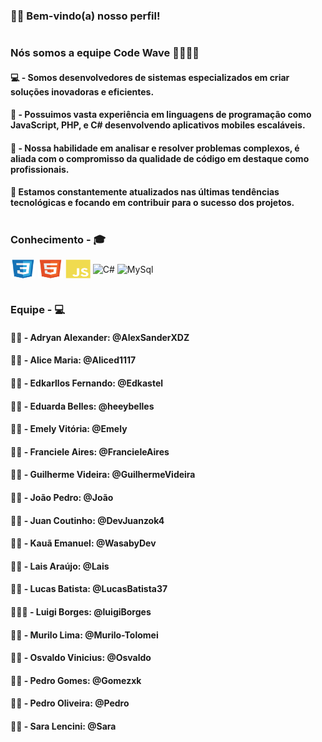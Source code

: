 ### 👋🏻 Bem-vindo(a) nosso perfil!

#

###  Nós somos a equipe Code Wave  🤜🏻🤛🏻

#### 💻 - Somos desenvolvedores de sistemas especializados em criar soluções inovadoras e eficientes. 

#### 🧠 - Possuimos vasta experiência em linguagens de programação como JavaScript, PHP, e C# desenvolvendo aplicativos mobiles escaláveis.

#### 📃 - Nossa habilidade em analisar e resolver problemas complexos, é aliada com o compromisso da qualidade de código em destaque como profissionais.

#### 📱 Estamos constantemente atualizados nas últimas tendências tecnológicas e focando em contribuir para o sucesso dos projetos.

#

 ###  Conhecimento - 🎓
  <img align="center" alt="CSS" height="30" width="40" src="https://raw.githubusercontent.com/devicons/devicon/master/icons/css3/css3-original.svg"> <img align="center" alt="HTML" height="30" width="40" src="https://raw.githubusercontent.com/devicons/devicon/master/icons/html5/html5-original.svg">
    <img align="center" alt="Js" height="30" width="40" src="https://raw.githubusercontent.com/devicons/devicon/master/icons/javascript/javascript-plain.svg">
  <img  align="center" alt="C#" height="30" width="40" src="https://cdn.jsdelivr.net/gh/devicons/devicon/icons/csharp/csharp-original.svg" />
  <img  align="center" alt="MySql" height="30" width="40" src="https://cdn.jsdelivr.net/gh/devicons/devicon/icons/mysql/mysql-original.svg" />
</div>

#

### Equipe - 💻

#### 👦🏽 - Adryan Alexander: @AlexSanderXDZ
#### 👩🏾 - Alice Maria: @Aliced1117
#### 👨🏽 - Edkarllos Fernando: @Edkastel
#### 👧🏻 - Eduarda Belles: @heeybelles
#### 👩🏻 - Emely Vitória: @Emely 
#### 👧🏼 - Franciele Aires: @FrancieleAires
#### 🧑🏻 - Guilherme Videira: @GuilhermeVideira 
#### 👦🏻 - João Pedro: @João
#### 🧒🏿 - Juan Coutinho: @DevJuanzok4 
#### 👦🏽 - Kauã Emanuel: @WasabyDev 
#### 👩🏻 - Lais Araújo: @Lais
#### 🧒🏻 - Lucas Batista: @LucasBatista37
#### 👨🏻‍🦳 - Luigi Borges: @luigiBorges
#### 🧒🏽 - Murilo Lima: @Murilo-Tolomei
#### 🧑🏽 - Osvaldo Vinicius: @Osvaldo
#### 👦🏻 - Pedro Gomes: @Gomezxk
#### 🧑🏻 - Pedro Oliveira: @Pedro
#### 👩🏼 - Sara Lencini: @Sara

#


 
